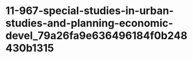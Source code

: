 # 11-967-special-studies-in-urban-studies-and-planning-economic-devel_79a26fa9e636496184f0b248430b1315
